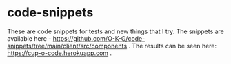 # code-snippets
These are code snippets for tests and new things that I try.
The snippets are available here - https://github.com/O-K-G/code-snippets/tree/main/client/src/components .
The results can be seen here: https://cup-o-code.herokuapp.com .
